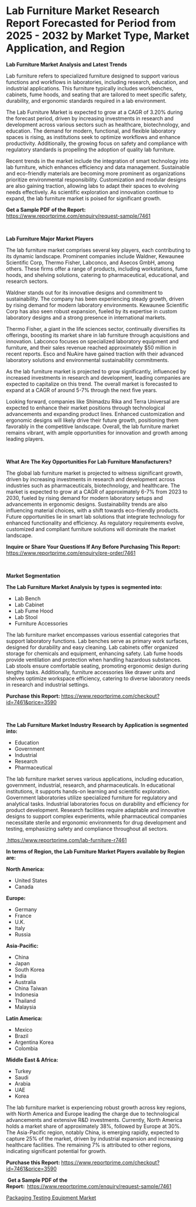 <p><h1>Lab Furniture Market Research Report Forecasted for Period from 2025 -  2032 by Market Type, Market Application, and Region</h1></p><p><strong>Lab Furniture Market Analysis and Latest Trends</strong></p>
<p><p>Lab furniture refers to specialized furniture designed to support various functions and workflows in laboratories, including research, education, and industrial applications. This furniture typically includes workbenches, cabinets, fume hoods, and seating that are tailored to meet specific safety, durability, and ergonomic standards required in a lab environment.</p><p>The Lab Furniture Market is expected to grow at a CAGR of 3.20% during the forecast period, driven by increasing investments in research and development across various sectors such as healthcare, biotechnology, and education. The demand for modern, functional, and flexible laboratory spaces is rising, as institutions seek to optimize workflows and enhance productivity. Additionally, the growing focus on safety and compliance with regulatory standards is propelling the adoption of quality lab furniture.</p><p>Recent trends in the market include the integration of smart technology into lab furniture, which enhances efficiency and data management. Sustainable and eco-friendly materials are becoming more prominent as organizations prioritize environmental responsibility. Customization and modular designs are also gaining traction, allowing labs to adapt their spaces to evolving needs effectively. As scientific exploration and innovation continue to expand, the lab furniture market is poised for significant growth.</p></p>
<p><strong>Get a Sample PDF of the Report:&nbsp;</strong> <a href="https://www.reportprime.com/enquiry/request-sample/7461?utm_campaign=3169&utm_medium=2&utm_source=Github&utm_content=ia&utm_term=19032025&utm_id=lab-furniture">https://www.reportprime.com/enquiry/request-sample/7461</a></p>
<p>&nbsp;</p>
<p><strong>Lab Furniture Major Market Players</strong></p>
<p><p>The lab furniture market comprises several key players, each contributing to its dynamic landscape. Prominent companies include Waldner, Kewaunee Scientific Corp, Thermo Fisher, Labconco, and Asecos GmbH, among others. These firms offer a range of products, including workstations, fume hoods, and shelving solutions, catering to pharmaceutical, educational, and research sectors.</p><p>Waldner stands out for its innovative designs and commitment to sustainability. The company has been experiencing steady growth, driven by rising demand for modern laboratory environments. Kewaunee Scientific Corp has also seen robust expansion, fueled by its expertise in custom laboratory designs and a strong presence in international markets.</p><p>Thermo Fisher, a giant in the life sciences sector, continually diversifies its offerings, boosting its market share in lab furniture through acquisitions and innovation. Labconco focuses on specialized laboratory equipment and furniture, and their sales revenue reached approximately $50 million in recent reports. Esco and NuAire have gained traction with their advanced laboratory solutions and environmental sustainability commitments.</p><p>As the lab furniture market is projected to grow significantly, influenced by increased investments in research and development, leading companies are expected to capitalize on this trend. The overall market is forecasted to expand at a CAGR of around 5-7% through the next five years.</p><p>Looking forward, companies like Shimadzu Rika and Terra Universal are expected to enhance their market positions through technological advancements and expanding product lines. Enhanced customization and ergonomic designs will likely drive their future growth, positioning them favorably in the competitive landscape. Overall, the lab furniture market remains vibrant, with ample opportunities for innovation and growth among leading players.</p></p>
<p>&nbsp;</p>
<p><strong>What Are The Key Opportunities For Lab Furniture Manufacturers?</strong></p>
<p><p>The global lab furniture market is projected to witness significant growth, driven by increasing investments in research and development across industries such as pharmaceuticals, biotechnology, and healthcare. The market is expected to grow at a CAGR of approximately 6-7% from 2023 to 2030, fueled by rising demand for modern laboratory setups and advancements in ergonomic designs. Sustainability trends are also influencing material choices, with a shift towards eco-friendly products. Future opportunities lie in smart lab solutions that integrate technology for enhanced functionality and efficiency. As regulatory requirements evolve, customized and compliant furniture solutions will dominate the market landscape.</p></p>
<p><strong>Inquire or Share Your Questions If Any Before Purchasing This Report:</strong> <a href="https://www.reportprime.com/enquiry/pre-order/7461?utm_campaign=3169&utm_medium=2&utm_source=Github&utm_content=ia&utm_term=19032025&utm_id=lab-furniture">https://www.reportprime.com/enquiry/pre-order/7461</a></p>
<p>&nbsp;</p>
<p><strong>Market Segmentation</strong></p>
<p><strong>The Lab Furniture Market Analysis by types is segmented into:</strong></p>
<p><ul><li>Lab Bench</li><li>Lab Cabinet</li><li>Lab Fume Hood</li><li>Lab Stool</li><li>Furniture Accessories</li></ul></p>
<p><p>The lab furniture market encompasses various essential categories that support laboratory functions. Lab benches serve as primary work surfaces, designed for durability and easy cleaning. Lab cabinets offer organized storage for chemicals and equipment, enhancing safety. Lab fume hoods provide ventilation and protection when handling hazardous substances. Lab stools ensure comfortable seating, promoting ergonomic design during lengthy tasks. Additionally, furniture accessories like drawer units and shelves optimize workspace efficiency, catering to diverse laboratory needs in research and industrial settings.</p></p>
<p><strong>Purchase this Report:&nbsp;</strong><a href="https://www.reportprime.com/checkout?id=7461&price=3590&utm_campaign=3169&utm_medium=2&utm_source=Github&utm_content=ia&utm_term=19032025&utm_id=lab-furniture">https://www.reportprime.com/checkout?id=7461&price=3590</a></p>
<p>&nbsp;</p>
<p><strong>The Lab Furniture Market Industry Research by Application is segmented into:</strong></p>
<p><ul><li>Education</li><li>Government</li><li>Industrial</li><li>Research</li><li>Pharmaceutical</li></ul></p>
<p><p>The lab furniture market serves various applications, including education, government, industrial, research, and pharmaceuticals. In educational institutions, it supports hands-on learning and scientific exploration. Government laboratories utilize specialized furniture for regulatory and analytical tasks. Industrial laboratories focus on durability and efficiency for product development. Research facilities require adaptable and innovative designs to support complex experiments, while pharmaceutical companies necessitate sterile and ergonomic environments for drug development and testing, emphasizing safety and compliance throughout all sectors.</p></p>
<p><a href="https://www.reportprime.com/lab-furniture-r7461?utm_campaign=3169&utm_medium=2&utm_source=Github&utm_content=ia&utm_term=19032025&utm_id=lab-furniture">&nbsp;https://www.reportprime.com/lab-furniture-r7461</a></p>
<p><strong>In terms of Region, the Lab Furniture Market Players available by Region are:</strong></p>
<p>
    <p> <strong> North America: </strong>
        <ul>
            <li>United States</li>
            <li>Canada</li>
        </ul>
        </p> 
    <p> <strong> Europe: </strong>
        <ul>
            <li>Germany</li>
            <li>France</li>
            <li>U.K.</li>
            <li>Italy</li>
            <li>Russia</li>
        </ul>
        </p> 
    <p> <strong> Asia-Pacific: </strong>
        <ul>
            <li>China</li>
            <li>Japan</li>
            <li>South Korea</li>
            <li>India</li>
            <li>Australia</li>
            <li>China Taiwan</li>
            <li>Indonesia</li>
            <li>Thailand</li>
            <li>Malaysia</li>
        </ul>
        </p> 
    <p> <strong> Latin America: </strong>
        <ul>
            <li>Mexico</li>
            <li>Brazil</li>
            <li>Argentina Korea</li>
            <li>Colombia</li>
        </ul>
        </p> 
    <p> <strong> Middle East & Africa: </strong>
        <ul>
            <li>Turkey</li>
            <li>Saudi</li>
            <li>Arabia</li>
            <li>UAE</li>
            <li>Korea</li>
        </ul>
    </p>
    </p>
<p><p>The lab furniture market is experiencing robust growth across key regions, with North America and Europe leading the charge due to technological advancements and extensive R&D investments. Currently, North America holds a market share of approximately 38%, followed by Europe at 30%. The Asia-Pacific region, notably China, is emerging rapidly, expected to capture 25% of the market, driven by industrial expansion and increasing healthcare facilities. The remaining 7% is attributed to other regions, indicating significant potential for growth.</p></p>
<p><strong>Purchase this Report: </strong><a href="https://www.reportprime.com/checkout?id=7461&price=3590&utm_campaign=3169&utm_medium=2&utm_source=Github&utm_content=ia&utm_term=19032025&utm_id=lab-furniture">https://www.reportprime.com/checkout?id=7461&price=3590</a></p>
<p>&nbsp;<strong>Get a Sample PDF of the Report:&nbsp;&nbsp;</strong><a href="https://www.reportprime.com/enquiry/request-sample/7461?utm_campaign=3169&utm_medium=2&utm_source=Github&utm_content=ia&utm_term=19032025&utm_id=lab-furniture">https://www.reportprime.com/enquiry/request-sample/7461</a></p>
<p><strong></strong></p>
<p><p><a href="https://github.com/dandatesha7q/Market-Research-Report-List-1/blob/main/packaging-testing-equipment-market.md?utm_campaign=3169&utm_medium=2&utm_source=Github&utm_content=ia&utm_term=19032025&utm_id=lab-furniture">Packaging Testing Equipment Market</a></p></p>